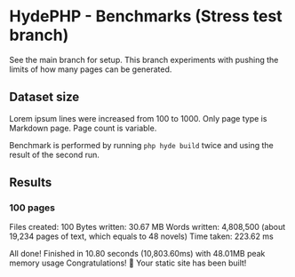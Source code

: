 # HydePHP - Benchmarks (Stress test branch)

See the main branch for setup. This branch experiments with pushing the limits of how many pages can be generated.

## Dataset size

Lorem ipsum lines were increased from 100 to 1000. Only page type is Markdown page. Page count is variable.

Benchmark is performed by running `php hyde build` twice and using the result of the second run.

## Results

### 100 pages

Files created: 100
Bytes written: 30.67 MB
Words written: 4,808,500
(about 19,234 pages of text, which equals to 48 novels)
Time taken: 223.62 ms

All done! Finished in 10.80 seconds (10,803.60ms) with 48.01MB peak memory usage
Congratulations! 🎉 Your static site has been built!